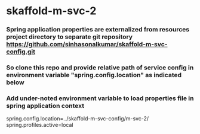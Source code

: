 # skaffold-m-svc-2

### Spring application properties are externalized from resources project directory to separate git repository https://github.com/sinhasonalkumar/skaffold-m-svc-config.git
### So clone this repo and provide relative path of service config in environment variable "spring.config.location" as indicated below


### Add under-noted environment variable to load properties file in spring application context

spring.config.location=../skaffold-m-svc-config/m-svc-2/
spring.profiles.active=local